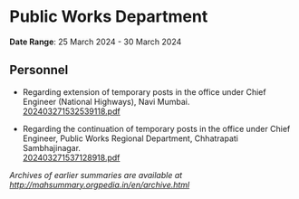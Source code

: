 # Public Works Department

**Date Range**: 25 March 2024 - 30 March 2024


## Personnel
- Regarding extension of temporary posts in the office under Chief Engineer (National Highways), Navi Mumbai.\
  [202403271532539118.pdf](https://gr.maharashtra.gov.in/Site/Upload/Government%20Resolutions/English/202403271532539118.pdf)

- Regarding the continuation of temporary posts in the office under Chief Engineer, Public Works Regional Department, Chhatrapati Sambhajinagar.\
  [202403271537128918.pdf](https://gr.maharashtra.gov.in/Site/Upload/Government%20Resolutions/English/202403271537128918.pdf)


*Archives of earlier summaries are available at http://mahsummary.orgpedia.in/en/archive.html*